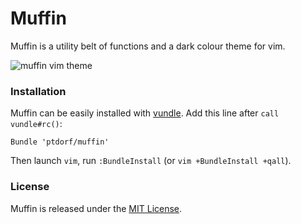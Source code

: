 # Muffin

Muffin is a utility belt of functions and a dark colour theme for vim.

![muffin vim theme](https://hostr.co/file/Pl0ciyVWQ2md/muffin.png)


### Installation

Muffin can be easily installed with [vundle](https://github.com/gmarik/vundle).
Add this line after `call vundle#rc()`:

```vim
Bundle 'ptdorf/muffin'
```

Then launch `vim`, run `:BundleInstall` (or `vim +BundleInstall +qall`).


### License

Muffin is released under the [MIT License](http://opensource.org/licenses/MIT).
